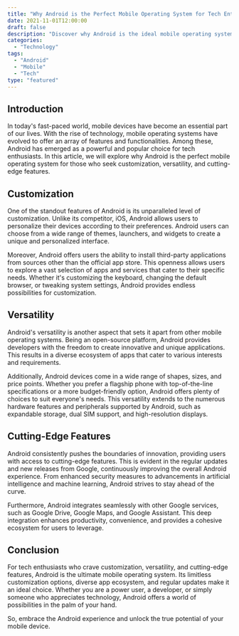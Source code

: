 ```yaml
--- 
title: "Why Android is the Perfect Mobile Operating System for Tech Enthusiasts" 
date: 2021-11-01T12:00:00 
draft: false 
description: "Discover why Android is the ideal mobile operating system for tech enthusiasts who crave customization, versatility, and cutting-edge features." 
categories: 
  - "Technology" 
tags: 
  - "Android" 
  - "Mobile" 
  - "Tech" 
type: "featured" 
--- 
```


## Introduction

In today's fast-paced world, mobile devices have become an essential part of our lives. With the rise of technology, mobile operating systems have evolved to offer an array of features and functionalities. Among these, Android has emerged as a powerful and popular choice for tech enthusiasts. In this article, we will explore why Android is the perfect mobile operating system for those who seek customization, versatility, and cutting-edge features.

## Customization

One of the standout features of Android is its unparalleled level of customization. Unlike its competitor, iOS, Android allows users to personalize their devices according to their preferences. Android users can choose from a wide range of themes, launchers, and widgets to create a unique and personalized interface.

Moreover, Android offers users the ability to install third-party applications from sources other than the official app store. This openness allows users to explore a vast selection of apps and services that cater to their specific needs. Whether it's customizing the keyboard, changing the default browser, or tweaking system settings, Android provides endless possibilities for customization.

## Versatility

Android's versatility is another aspect that sets it apart from other mobile operating systems. Being an open-source platform, Android provides developers with the freedom to create innovative and unique applications. This results in a diverse ecosystem of apps that cater to various interests and requirements.

Additionally, Android devices come in a wide range of shapes, sizes, and price points. Whether you prefer a flagship phone with top-of-the-line specifications or a more budget-friendly option, Android offers plenty of choices to suit everyone's needs. This versatility extends to the numerous hardware features and peripherals supported by Android, such as expandable storage, dual SIM support, and high-resolution displays.

## Cutting-Edge Features

Android consistently pushes the boundaries of innovation, providing users with access to cutting-edge features. This is evident in the regular updates and new releases from Google, continuously improving the overall Android experience. From enhanced security measures to advancements in artificial intelligence and machine learning, Android strives to stay ahead of the curve.

Furthermore, Android integrates seamlessly with other Google services, such as Google Drive, Google Maps, and Google Assistant. This deep integration enhances productivity, convenience, and provides a cohesive ecosystem for users to leverage.

## Conclusion

For tech enthusiasts who crave customization, versatility, and cutting-edge features, Android is the ultimate mobile operating system. Its limitless customization options, diverse app ecosystem, and regular updates make it an ideal choice. Whether you are a power user, a developer, or simply someone who appreciates technology, Android offers a world of possibilities in the palm of your hand.

So, embrace the Android experience and unlock the true potential of your mobile device.
